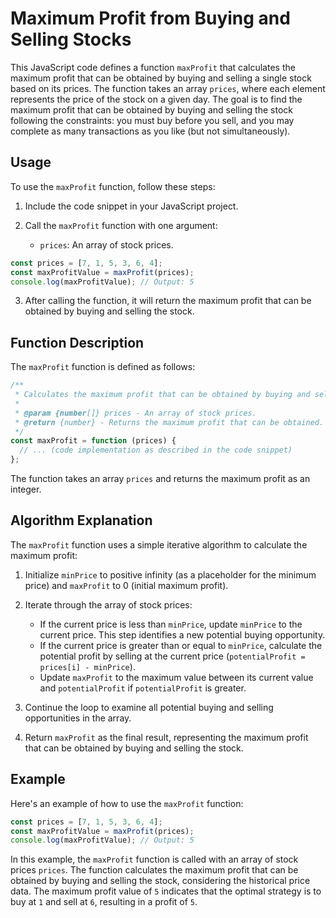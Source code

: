 # Maximum Profit from Buying and Selling Stocks

This JavaScript code defines a function `maxProfit` that calculates the maximum profit that can be obtained by buying and selling a single stock based on its prices. The function takes an array `prices`, where each element represents the price of the stock on a given day. The goal is to find the maximum profit that can be obtained by buying and selling the stock following the constraints: you must buy before you sell, and you may complete as many transactions as you like (but not simultaneously).

## Usage

To use the `maxProfit` function, follow these steps:

1. Include the code snippet in your JavaScript project.

2. Call the `maxProfit` function with one argument:
   - `prices`: An array of stock prices.

```javascript
const prices = [7, 1, 5, 3, 6, 4];
const maxProfitValue = maxProfit(prices);
console.log(maxProfitValue); // Output: 5
```

3. After calling the function, it will return the maximum profit that can be obtained by buying and selling the stock.

## Function Description

The `maxProfit` function is defined as follows:

```javascript
/**
 * Calculates the maximum profit that can be obtained by buying and selling a single stock.
 *
 * @param {number[]} prices - An array of stock prices.
 * @return {number} - Returns the maximum profit that can be obtained.
 */
const maxProfit = function (prices) {
  // ... (code implementation as described in the code snippet)
};
```

The function takes an array `prices` and returns the maximum profit as an integer.

## Algorithm Explanation

The `maxProfit` function uses a simple iterative algorithm to calculate the maximum profit:

1. Initialize `minPrice` to positive infinity (as a placeholder for the minimum price) and `maxProfit` to 0 (initial maximum profit).

2. Iterate through the array of stock prices:

   - If the current price is less than `minPrice`, update `minPrice` to the current price. This step identifies a new potential buying opportunity.
   - If the current price is greater than or equal to `minPrice`, calculate the potential profit by selling at the current price (`potentialProfit = prices[i] - minPrice`).
   - Update `maxProfit` to the maximum value between its current value and `potentialProfit` if `potentialProfit` is greater.

3. Continue the loop to examine all potential buying and selling opportunities in the array.

4. Return `maxProfit` as the final result, representing the maximum profit that can be obtained by buying and selling the stock.

## Example

Here's an example of how to use the `maxProfit` function:

```javascript
const prices = [7, 1, 5, 3, 6, 4];
const maxProfitValue = maxProfit(prices);
console.log(maxProfitValue); // Output: 5
```

In this example, the `maxProfit` function is called with an array of stock prices `prices`. The function calculates the maximum profit that can be obtained by buying and selling the stock, considering the historical price data. The maximum profit value of `5` indicates that the optimal strategy is to buy at `1` and sell at `6`, resulting in a profit of `5`.
